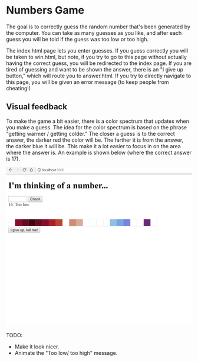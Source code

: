 # Numbers Game

The goal is to correctly guess the random number that's been generated by the computer. You can take as many guesses as you like, and after each guess you will be told if the guess was too low or too high.

The index.html page lets you enter guesses. If you guess correctly you will be taken to win.html, but note, if you try to go to this page without actually having the correct guess, you will be redirected to the index page. If you are tired of guessing and want to be shown the answer, there is an "I give up button," which will route you to answer.html. If you try to directly navigate to this page, you will be given an error message (to keep people from cheating!)

## Visual feedback
To make the game a bit easier, there is a color spectrum that updates when you make a guess. The idea for the color spectrum is based on the phrase "getting warmer / getting colder." The closer a guess is to the correct answer, the darker red the color will be. The farther it is from the answer, the darker blue it will be. This make it a lot easier to focus in on the area where the answer is. An example is shown below (where the correct answer is 17).

![Visual Feedback](/doc/color-feedback.png?raw=true "color feedback")


TODO:
* Make it look nicer.
* Animate the "Too low/ too high" message. 
